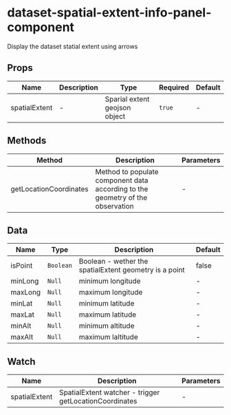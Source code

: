 # dataset-spatial-extent-info-panel-component

Display the dataset statial extent using arrows

## Props

<!-- @vuese:dataset-spatial-extent-info-panel-component:props:start -->
|Name|Description|Type|Required|Default|
|---|---|---|---|---|
|spatialExtent|-|Sparial extent geojson object|`true`|-|

<!-- @vuese:dataset-spatial-extent-info-panel-component:props:end -->


## Methods

<!-- @vuese:dataset-spatial-extent-info-panel-component:methods:start -->
|Method|Description|Parameters|
|---|---|---|
|getLocationCoordinates|Method to populate component data according to the geometry of the observation|-|

<!-- @vuese:dataset-spatial-extent-info-panel-component:methods:end -->


## Data

<!-- @vuese:dataset-spatial-extent-info-panel-component:data:start -->
|Name|Type|Description|Default|
|---|---|---|---|
|isPoint|`Boolean`|Boolean - wether the spatialExtent geometry is a point|false|
|minLong|`Null`|minimum longitude|-|
|maxLong|`Null`|maximum longitude|-|
|minLat|`Null`|minimum latitude|-|
|maxLat|`Null`|maximum latitude|-|
|minAlt|`Null`|minimum altitude|-|
|maxAlt|`Null`|maximum laltitude|-|

<!-- @vuese:dataset-spatial-extent-info-panel-component:data:end -->


## Watch

<!-- @vuese:dataset-spatial-extent-info-panel-component:watch:start -->
|Name|Description|Parameters|
|---|---|---|
|spatialExtent|SpatialExtent watcher - trigger getLocationCoordinates|-|

<!-- @vuese:dataset-spatial-extent-info-panel-component:watch:end -->


